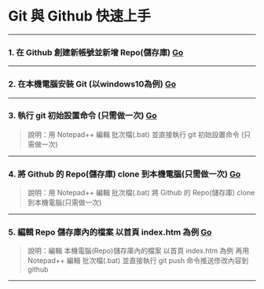 # Git 與 Github 快速上手

-----

### 1. 在 Github 創建新帳號並新增 Repo(儲存庫) [Go](github-setting-and-create-repo.htm "在 Github 創建新帳號並新增 Repo(儲存庫)")

-----

### 2. 在本機電腦安裝 Git (以windows10為例) [Go](git-install-win10.htm "在本機電腦安裝 Git (以windows10為例)")

-----

### 3. 執行 git 初始設置命令 (只需做一次) [Go](git-init-win10.htm "執行 git 初始設置命令 (只需做一次)(以windows10為例)")
> 說明：用 Notepad++ 編輯 批次檔(.bat) 並直接執行 git 初始設置命令 (只需做一次)

-----

### 4. 將 Github 的 Repo(儲存庫) clone 到本機電腦(只需做一次) [Go](git-clone-win10.htm "將 Github 的 Repo(儲存庫) clone 到本機電腦(只需做一次)(以windows10為例)")
> 說明：用 Notepad++ 編輯 批次檔(.bat) 將 Github 的 Repo(儲存庫) clone 到本機電腦(只需做一次)

-----

### 5. 編輯 Repo 儲存庫內的檔案 以首頁 index&#046;htm 為例 [Go](git-edit-html-win10.htm "編輯並推送(git push)本機電腦(Repo)儲存庫內的檔案到github(以windows10為例)")
> 說明：編輯 本機電腦(Repo)儲存庫內的檔案 以首頁 index&#046;htm 為例
> 再用 Notepad++ 編輯 批次檔(.bat) 並直接執行 git push 命令推送俢改內容到 github

-----





